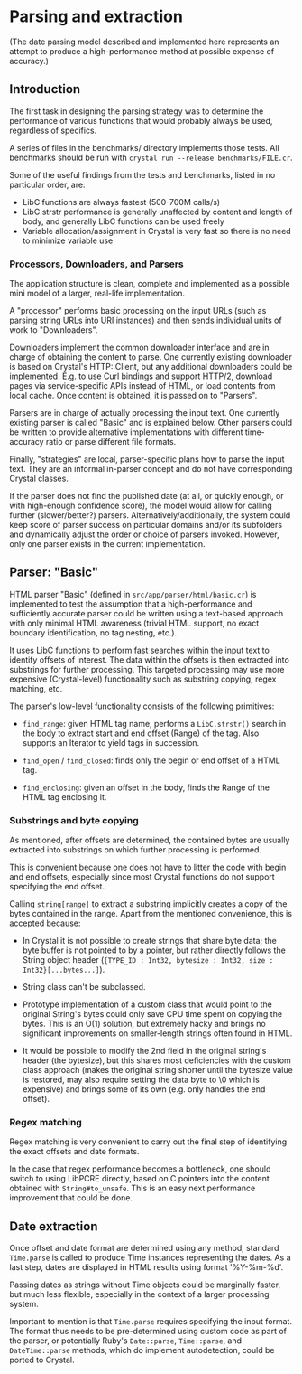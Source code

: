 # Parsing and extraction

(The date parsing model described and implemented here represents an
attempt to produce a high-performance method at possible expense of
accuracy.)

## Introduction

The first task in designing the parsing strategy was to determine the
performance of various functions that would probably always be used,
regardless of specifics.

A series of files in the benchmarks/ directory implements those tests.
All benchmarks should be run with `crystal run --release benchmarks/FILE.cr`.

Some of the useful findings from the tests and benchmarks, listed in no
particular order, are:

- LibC functions are always fastest (500-700M calls/s)
- LibC.strstr performance is generally unaffected by content and length of body,
and generally LibC functions can be used freely
- Variable allocation/assignment in Crystal is very fast so there is no
need to minimize variable use

### Processors, Downloaders, and Parsers

The application structure is clean, complete and implemented as a possible
mini model of a larger, real-life implementation.

A "processor" performs basic processing on the input URLs (such as parsing
string URLs into URI instances) and then sends individual units of work
to "Downloaders".

Downloaders implement the common downloader interface and are in charge
of obtaining the content to parse. One currently existing downloader is
based on Crystal's HTTP::Client, but any additional downloaders could
be implemented. E.g. to use Curl bindings and support HTTP/2,
download pages via service-specific APIs instead of HTML, or load
contents from local cache. Once content is obtained, it is passed on to
"Parsers".

Parsers are in charge of actually processing the input text. One
currently existing parser is called "Basic" and is explained below.
Other parsers could be written to provide alternative implementations
with different time-accuracy ratio or parse different file formats.

Finally, "strategies" are local, parser-specific plans how to parse
the input text. They are an informal in-parser concept and do not have
corresponding Crystal classes.

If the parser does not find the published date (at all, or quickly
enough, or with high-enough confidence score), the model would allow for
calling further (slower/better?) parsers.
Alternatively/additionally,
the system could keep score of parser success on particular domains and/or
its subfolders and dynamically adjust the order or choice of parsers
invoked. However, only one parser exists in the current implementation.

## Parser: "Basic"

HTML parser "Basic" (defined in `src/app/parser/html/basic.cr`) is
implemented to test the assumption that a high-performance and sufficiently
accurate parser could be written using a text-based approach with
only minimal HTML awareness (trivial HTML support, no exact boundary
identification, no tag nesting, etc.).

It uses LibC functions to perform fast searches within the input text to
identify offsets of interest. The data within the offsets is then extracted
into substrings for further processing. This targeted processing may
use more expensive (Crystal-level) functionality
such as substring copying, regex matching, etc.

The parser's low-level functionality consists of the following primitives:

- `find_range`: given HTML tag name, performs a `LibC.strstr()` search in the
body to extract start and end offset (Range) of the tag.
Also supports an Iterator to yield tags in succession.

- `find_open` / `find_closed`: finds only the begin or end offset of a
HTML tag.

- `find_enclosing`: given an offset in the body, finds the Range of the
HTML tag enclosing it.

### Substrings and byte copying

As mentioned,
after offsets are determined, the contained bytes are usually extracted
into substrings on which further processing is performed.

This is convenient because one does not have to litter the code with
begin and end offsets, especially since most Crystal functions
do not support specifying the end offset.

Calling `string[range]` to
extract a substring implicitly creates a copy of the bytes contained in
the range. Apart from the mentioned convenience, this is accepted
because:

- In Crystal it is not possible to create strings that share
byte data; the byte buffer is not pointed to by a pointer, but rather
directly follows the String object header
(`{TYPE_ID : Int32, bytesize : Int32, size : Int32}[...bytes...]`).

- String class can't be subclassed.

- Prototype implementation of a custom class that would point to the
original String's bytes could only save CPU time spent on copying the bytes.
This is an O(1) solution, but extremely hacky and brings no significant
improvements on smaller-length strings often found in HTML.

- It would be possible to modify the 2nd field in the original string's
header (the bytesize), but this shares most deficiencies with the custom
class approach
(makes the original string shorter until the bytesize value is restored,
may also require setting the data byte to \0 which is expensive) and
brings some of its own (e.g. only handles the end offset).

### Regex matching

Regex matching is very convenient to carry out the final step of identifying
the exact offsets and date formats.

In the case that regex performance becomes a bottleneck, one should switch
to using LibPCRE directly, based on C pointers into the content obtained
with `String#to_unsafe`. This is an easy next performance improvement
that could be done.

## Date extraction

Once offset and date format are determined using any method, standard
`Time.parse` is called to produce Time instances representing the dates.
As a last step, dates are displayed in HTML results using format
'%Y-%m-%d'.

Passing dates as strings without Time objects could be marginally faster,
but much less flexible, especially in the context of a larger processing
system.

Important to mention is that `Time.parse` requires specifying the
input format. The format thus  needs to be pre-determined using
custom code as part of the parser, or potentially Ruby's `Date::parse`,
`Time::parse`, and `DateTime::parse` methods, which do implement
autodetection, could be ported to Crystal.
